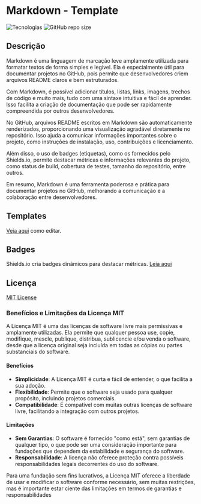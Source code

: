 # Markdown - Template

![Tecnologias](https://img.shields.io/badge/Tecnologia-Markdown-darkgreen) ![GitHub repo size](https://img.shields.io/github/repo-size/samoryfiotec/Markdown?label=Repo%20Size&color=brown&style=flat&suffix=KB)

## Descrição

Markdown é uma linguagem de marcação leve amplamente utilizada para formatar textos de forma simples e legível. Ela é especialmente útil para documentar projetos no GitHub, pois permite que desenvolvedores criem arquivos README claros e bem estruturados.

Com Markdown, é possível adicionar títulos, listas, links, imagens, trechos de código e muito mais, tudo com uma sintaxe intuitiva e fácil de aprender. Isso facilita a criação de documentação que pode ser rapidamente compreendida por outros desenvolvedores.

No GitHub, arquivos README escritos em Markdown são automaticamente renderizados, proporcionando uma visualização agradável diretamente no repositório. Isso ajuda a comunicar informações importantes sobre o projeto, como instruções de instalação, uso, contribuições e licenciamento.

Além disso, o uso de badges (etiquetas), como os fornecidos pelo Shields.io, permite destacar métricas e informações relevantes do projeto, como status de build, cobertura de testes, tamanho do repositório, entre outros.

Em resumo, Markdown é uma ferramenta poderosa e prática para documentar projetos no GitHub, melhorando a comunicação e a colaboração entre desenvolvedores.

## Templates

[Veja aqui](repo-template/Template.md) como editar.

## Badges

Shields.io cria badges dinâmicos para destacar métricas.
[Leia aqui](badges-shields/Badges.md)

## Licença

[MIT License](LICENSE)

### Benefícios e Limitações da Licença MIT

A Licença MIT é uma das licenças de software livre mais permissivas e amplamente utilizadas. Ela permite que qualquer pessoa use, copie, modifique, mescle, publique, distribua, sublicencie e/ou venda o software, desde que a licença original seja incluída em todas as cópias ou partes substanciais do software.

#### Benefícios

- **Simplicidade**: A Licença MIT é curta e fácil de entender, o que facilita a sua adoção.
- **Flexibilidade**: Permite que o software seja usado para qualquer propósito, incluindo projetos comerciais.
- **Compatibilidade**: É compatível com muitas outras licenças de software livre, facilitando a integração com outros projetos.

#### Limitações

- **Sem Garantias**: O software é fornecido "como está", sem garantias de qualquer tipo, o que pode ser uma consideração importante para fundações que dependem da estabilidade e segurança do software.
- **Responsabilidade**: A licença não oferece proteção contra possíveis responsabilidades legais decorrentes do uso do software.

Para uma fundação sem fins lucrativos, a Licença MIT oferece a liberdade de usar e modificar o software conforme necessário, sem muitas restrições, mas é importante estar ciente das limitações em termos de garantias e responsabilidades
